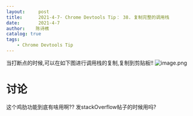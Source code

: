 ```yaml
---
layout:     post
title:      2021-4-7- Chrome Devtools Tip： 38. 复制完整的调用栈
date:       2021-4-7
author:    陈诗樵
catalog: true
tags:
    - Chrome Devtools Tip
---
```


当打断点的时候,可以在如下图进行调用栈的复制,复制到剪贴板!!
![image.png](https://upload-images.jianshu.io/upload_images/8156292-369ec63c02f61443.png?imageMogr2/auto-orient/strip%7CimageView2/2/w/1240)
# 讨论
这个鸡肋功能到底有啥用啊?? 发stackOverflow帖子的时候用吗?